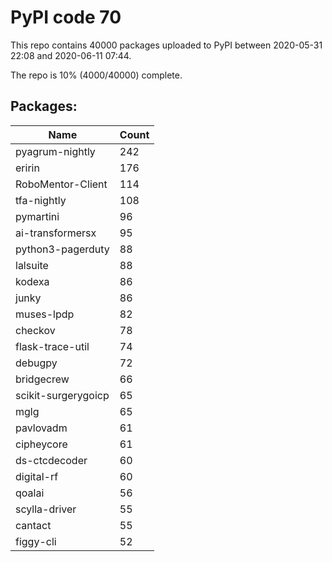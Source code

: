 # PyPI code 70

This repo contains 40000 packages uploaded to PyPI between 
2020-05-31 22:08 and 2020-06-11 07:44.

The repo is 10% (4000/40000) complete.

## Packages:

| Name  | Count |
| ----- | ----- |
| pyagrum-nightly | 242 |
| eririn | 176 |
| RoboMentor-Client | 114 |
| tfa-nightly | 108 |
| pymartini | 96 |
| ai-transformersx | 95 |
| python3-pagerduty | 88 |
| lalsuite | 88 |
| kodexa | 86 |
| junky | 86 |
| muses-lpdp | 82 |
| checkov | 78 |
| flask-trace-util | 74 |
| debugpy | 72 |
| bridgecrew | 66 |
| scikit-surgerygoicp | 65 |
| mglg | 65 |
| pavlovadm | 61 |
| cipheycore | 61 |
| ds-ctcdecoder | 60 |
| digital-rf | 60 |
| qoalai | 56 |
| scylla-driver | 55 |
| cantact | 55 |
| figgy-cli | 52 |


